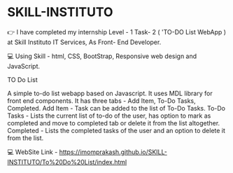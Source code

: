 # SKILL-INSTITUTO
👉 I have completed my internship Level - 1 Task- 2 ( 'TO-DO List WebApp ) at Skill Instituto IT Services, 
    As Front- End Developer. 
    
💻  Using Skill - html, CSS, BootStrap, Responsive web design and JavaScript.

TO Do List

A simple to-do list webapp based on Javascript. It uses MDL library for front end components. It has three tabs - Add Item, To-Do Tasks, Completed. Add Item - Task can be added to the list of To-Do Tasks. To-Do Tasks - Lists the current list of to-do of the user, has option to mark as completed and move to completed tab or delete it from the list altogether. Completed - Lists the completed tasks of the user and an option to delete it from the list.

💻 WebSite Link - https://imomprakash.github.io/SKILL-INSTITUTO/To%20Do%20List/index.html
